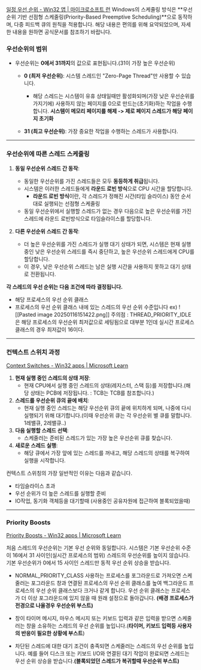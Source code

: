 [일정 우선 순위 - Win32 앱 | 마이크로소프트 런](https://learn.microsoft.com/en-us/windows/win32/procthread/scheduling-priorities)
Windows의 스케줄링 방식은 **우선순위 기반 선점형 스케줄링(Priority-Based Preemptive Scheduling)**으로 동작하며, 다중 피드백 큐의 원칙을 적용합니다. 해당 내용은 편의를 위해 요약되었으며, 자세한 내용을 원하면 공식문서를 참조하기 바랍니다.
### **우선순위의 범위**

- 우선순위는 **0에서 31까지**의 값으로 표현됩니다.(31이 가장 높은 우선순위)
    - **0 (최저 우선순위)**: 시스템 스레드인 "Zero-Page Thread"만 사용할 수 있습니다.
        - 해당 스레드는 시스템이 유휴 상태일때만 활성화되며(가장 낮은 우선순위를 가지기에) 사용하지 않는 페이지를 0으로 만드는(초기화)하는 작업을 수행합니다.
         **시스템이 메모리 페이지를 해제 -> 제로 페이지 스레드가 해당 페이지 초기화**


    - **31 (최고 우선순위)**: 가장 중요한 작업을 수행하는 스레드가 사용합니다.

---

### **우선순위에 따른 스레드 스케줄링**

1. **동일 우선순위 스레드 간 동작**:
    
    - 동일한 우선순위를 가진 스레드들은 모두 **동등하게 취급**됩니다.
    - 시스템은 이러한 스레드들에게 **라운드 로빈 방식**으로 CPU 시간을 할당합니다.
        - **라운드 로빈 방식**이란, 각 스레드가 정해진 시간(타임 슬라이스) 동안 순서대로 실행되는 선점형 스케줄링
    - 동일 우선순위에서 실행할 스레드가 없는 경우 다음으로 높은 우선순위를 가진 스레드에 라운드 로빈방식으로 타임슬라이스를 할당합니다. 

1. **다른 우선순위 스레드 간 동작**:
    
    - 더 높은 우선순위를 가진 스레드가 실행 대기 상태가 되면, 시스템은 현재 실행 중인 낮은 우선순위 스레드를 즉시 중단하고, 높은 우선순위 스레드에게 CPU를 할당합니다.
    - 이 경우, 낮은 우선순위 스레드는 남은 실행 시간을 사용하지 못하고 대기 상태로 전환됩니다.

**각 스레드의 우선 순위는 다음 조건에 따라 결정됩니다.**

- 해당 프로세스의 우선 순위 클래스
- 프로세스의 우선 순위 클래스 내에 있는 스레드의 우선 순위 수준입니다
ex)
![[Pasted image 20250116151422.png]]
주의점 : THREAD_PRIORITY_IDLE은 해당 프로세스의 우선순위 최저값으로 세팅됨으로 대부분 1인데 실시간 프로세스 클래스의 경우 최저값이 16이다.

---
### **컨텍스트 스위치 과정**
[Context Switches - Win32 apps | Microsoft Learn](https://learn.microsoft.com/en-us/windows/win32/procthread/context-switches)

1. **현재 실행 중인 스레드의 상태 저장**:
    - 현재 CPU에서 실행 중인 스레드의 상태(레지스터, 스택 등)를 저장합니다.(해당 상태는 PCB에 저장됩니다. : TCB는 TCB를 참조합니다.)
2. **스레드를 우선순위 큐의 끝에 배치**:
    - 현재 실행 중인 스레드는 해당 우선순위 큐의 끝에 위치하게 되며, 나중에 다시 실행되기 위해 대기합니다.(이때 우선순위 큐는 각 우선순위 별 큐를 말합니다. 1레밸큐, 2레밸큐..)
3. **다음 실행할 스레드 선택**:
    - 스케줄러는 준비된 스레드가 있는 가장 높은 우선순위 큐를 찾습니다.
4. **새로운 스레드 실행**:
    - 해당 큐에서 가장 앞에 있는 스레드를 꺼내고, 해당 스레드의 상태를 복구하여 실행을 시작합니다.

컨텍스트 스위칭의 가장 일반적인 이유는 다음과 같습니다.

- 타임슬라이스 초과
- 우선 순위가 더 높은 스레드를 실행할 준비
- IO작업, 동기화 객체등을 대기할때 (사용중인 공유자원에 접근하여 블록되었을때)

---
### Priority Boosts
[Priority Boosts - Win32 apps | Microsoft Learn](https://learn.microsoft.com/en-us/windows/win32/procthread/priority-boosts)

처음 스레드의 우선순위는 기본 우선 순위와 동일합니다. 시스템은 기본 우선순위 수준이 16에서 31 사이인(실시간 프로세스의 범위) 스레드의 우선순위를 높이지 않습니다. 기본 우선순위가 0에서 15 사이인 스레드만 동적 우선 순위 상승을 받습니다.

- NORMAL_PRIORITY_CLASS 사용하는 프로세스를 포그라운드로 가져오면 스케줄러는 포그라운드 창과 연결된 프로세스의 우선 순위 클래스를 높여 백그라운드 프로세스의 우선 순위 클래스보다 크거나 같게 합니다. 우선 순위 클래스는 프로세스가 더 이상 포그라운드에 있지 않을 때 원래 설정으로 돌아갑니다. **(배경 프로세스가 전경으로 나올경우 우선순위 부스트)**

- 창이 타이머 메시지, 마우스 메시지 또는 키보드 입력과 같은 입력을 받으면 스케줄러는 창을 소유하는 스레드의 우선 순위를 높입니다.(**타이머, 키보드 입력등 사용자의 반응이 필요한 상황에 부스트**)

- 차단된 스레드에 대한 대기 조건이 충족되면 스케줄러는 스레드의 우선 순위를 높입니다. 예를 들어 디스크 또는 키보드 I/O와 연결된 대기 작업이 완료되면 스레드는 우선 순위 상승을 받습니다.**(블록되었던 스레드가 복귀할때 우선순위 부스트)**

